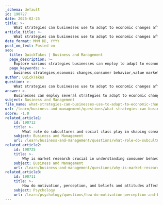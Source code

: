 ```yaml
---
_schema: default
id: 190727
date: 2025-02-25
title: >-
    What strategies can businesses use to adapt to economic changes affecting consumer behavior?
article_title: >-
    What strategies can businesses use to adapt to economic changes affecting consumer behavior?
date_format: MMM DD, YYYY
post_on_text: Posted on
seo:
  title: QuickTakes | Business and Management
  page_description: >-
    Explore various strategies businesses can employ to adapt to economic changes affecting consumer behavior, including value marketing, product adaptation, and enhanced customer engagement to maintain competitiveness.
  page_keywords: >-
    business strategies,economic changes,consumer behavior,value marketing,product adaptation,customer engagement,digital trends,market research,brand loyalty,future of retail
author: QuickTakes
question: >-
    What strategies can businesses use to adapt to economic changes affecting consumer behavior?
answer: >-
    Businesses can employ several strategies to adapt to economic changes affecting consumer behavior. Here are some effective approaches:\n\n1. **Value Marketing**: During economic downturns, consumers become more price-sensitive and prioritize essential goods over luxury items. Businesses should focus on communicating their value propositions clearly, highlighting affordability and quality. Offering promotions, discounts, or bundled products can attract cost-conscious consumers and help maintain sales.\n\n2. **Product Adaptation**: Companies may need to adjust their product offerings to align with changing consumer priorities. This could involve introducing more budget-friendly options or modifying existing products to meet the needs of consumers who are reassessing their spending habits. For example, a brand might offer smaller package sizes or lower-cost alternatives to appeal to a broader audience.\n\n3. **Enhanced Customer Engagement**: Leveraging technology to enhance customer engagement is crucial. Businesses can utilize data analytics to understand consumer preferences and tailor marketing strategies accordingly. Personalized marketing campaigns that resonate with individual needs can improve customer loyalty and retention, even during challenging economic times.\n\n4. **Diversity and Inclusion**: As societal norms shift, businesses should adapt their marketing strategies to reflect diversity and inclusion. This not only helps in appealing to a broader audience but also enhances brand reputation. Companies that embrace these values are more likely to connect with consumers who prioritize social responsibility.\n\n5. **Flexible Payment Options**: Offering flexible payment plans or financing options can help consumers manage their budgets more effectively during economic uncertainty. This approach can make higher-priced items more accessible and encourage purchases that might otherwise be postponed.\n\n6. **Focus on Essentials**: Businesses should consider shifting their focus towards essential products and services that remain in demand during economic downturns. This may involve reevaluating inventory and marketing strategies to emphasize items that consumers are more likely to purchase.\n\n7. **Market Research**: Conducting thorough market research to understand the evolving needs and preferences of consumers is essential. This can help businesses identify new opportunities and adapt their strategies to meet changing demands effectively.\n\n8. **Building Brand Loyalty**: Understanding the emotional and psychological factors that drive consumer decisions can help businesses create loyalty programs and marketing campaigns that resonate with their target audience. By fostering strong relationships with customers, businesses can encourage repeat purchases and enhance customer retention.\n\n9. **Adaptation to Technological Changes**: As technology continues to reshape consumer behavior, businesses must stay attuned to digital trends. This includes optimizing online shopping experiences, utilizing social media for engagement, and implementing e-commerce solutions that cater to changing consumer preferences.\n\nBy implementing these strategies, businesses can better navigate economic changes and align their offerings with the evolving needs and wants of consumers, ultimately enhancing their competitiveness in the market.
subject: Business and Management
file_name: what-strategies-can-businesses-use-to-adapt-to-economic-changes-affecting-consumer-behavior.md
url: /learn/business-and-management/questions/what-strategies-can-businesses-use-to-adapt-to-economic-changes-affecting-consumer-behavior
score: -1.0
related_article1:
    id: 190712
    title: >-
        What role do subcultures and social class play in shaping consumer behavior?
    subject: Business and Management
    url: /learn/business-and-management/questions/what-role-do-subcultures-and-social-class-play-in-shaping-consumer-behavior
related_article2:
    id: 190725
    title: >-
        Why is market research crucial in understanding consumer behavior and what tools are commonly used?
    subject: Business and Management
    url: /learn/business-and-management/questions/why-is-market-research-crucial-in-understanding-consumer-behavior-and-what-tools-are-commonly-used
related_article3:
    id: 190711
    title: >-
        How do motivation, perception, and beliefs and attitudes affect consumer behavior?
    subject: Psychology
    url: /learn/psychology/questions/how-do-motivation-perception-and-beliefs-and-attitudes-affect-consumer-behavior
---
```


&nbsp;